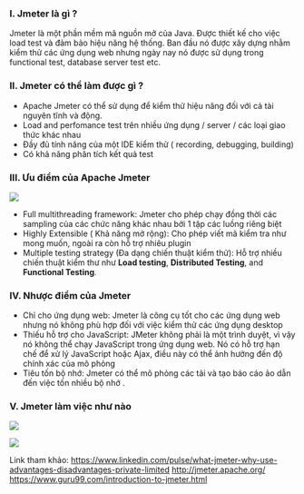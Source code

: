###  I. Jmeter là gì ? 
Jmeter là một phần mềm mã nguồn mở của Java. Được thiết kế cho việc load test và đảm bảo hiệu năng hệ thống. 
Ban đầu nó được xây dựng nhằm kiểm thử các ứng dụng web nhưng ngày nay nó được sử dụng trong functional test, database server test etc.
###  II. Jmeter có thể làm được gì ?
 +  Apache Jmeter có thể sử dụng để kiểm thử hiệu năng đối với cả tài nguyên tĩnh và động. 
 +  Load and perfomance test trên nhiều ứng dụng / server / các loại giao thức khác nhau
 +  Đầy đủ tính năng của một IDE kiểm thử ( recording, debugging, building)
 +  Có khả năng phân tích kết quả test
###  III. Ưu  điểm của Apache Jmeter
 ![](https://images.viblo.asia/0fbedfdf-f385-443c-9525-71e6e13095e7.jpg)
*  Full multithreading framework: Jmeter cho phép chạy đồng thời các sampling của các chức năng khác nhau bởi 1 tập các luồng riêng biệt
*  Highly Extensible ( Khả năng mở rộng): Cho phép viết mã kiểm tra như mong muốn, ngoài ra còn hỗ trợ nhiêu plugin
*  Multiple testing strategy (Đa dạng chiến thuật kiểm thử): Hỗ trợ nhiều chiến thuật kiểm thư như **Load testing**, **Distributed Testing**, and **Functional Testing**.
###  IV. Nhược điểm của Jmeter
* Chỉ cho ứng dụng web: Jmeter là công cụ tốt cho các ứng dụng web nhưng nó không phù hợp đối với việc kiểm thử các ứng dụng desktop
* Thiếu hỗ trợ cho JavaScript: JMeter không phải là một trình duyệt, vì vậy nó không thể chạy JavaScript trong ứng dụng web. Nó có hỗ trợ hạn chế để xử lý JavaScript hoặc Ajax, điều này có thể ảnh hưởng đến độ chính xác của mô phỏng
*  Tiêu tốn bộ nhớ: Jmeter có thể mô phỏng các tải và tạo báo cáo ảo dẫn đến việc tốn nhiều bộ nhớ .
### V. Jmeter làm việc như nào 

![](https://images.viblo.asia/4eab8d61-424c-4287-a055-306a2e430266.png)

![](https://images.viblo.asia/57bce5ad-b0b9-46b5-9be0-88a82f4f5d85.png)

Link tham khảo: 
https://www.linkedin.com/pulse/what-jmeter-why-use-advantages-disadvantages-private-limited
http://jmeter.apache.org/
https://www.guru99.com/introduction-to-jmeter.html